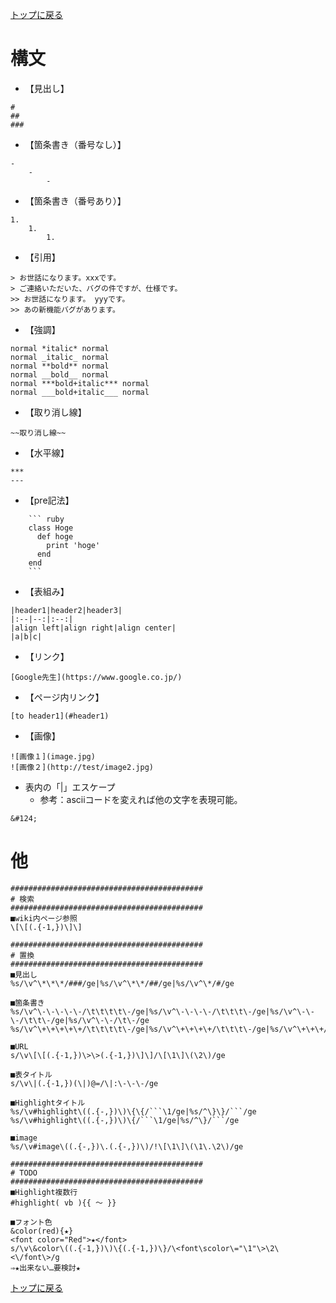 [トップに戻る](../index.md)

# 構文

- 【見出し】
```
#
##
###
```
- 【箇条書き（番号なし）】
```
-
	-
		-
```
- 【箇条書き（番号あり）】
```
1.
	1.
		1.
```
- 【引用】
```
> お世話になります。xxxです。
> ご連絡いただいた、バグの件ですが、仕様です。
>> お世話になります。 yyyです。
>> あの新機能バグがあります。
```
- 【強調】
```
normal *italic* normal
normal _italic_ normal
normal **bold** normal
normal __bold__ normal
normal ***bold+italic*** normal
normal ___bold+italic___ normal
```
- 【取り消し線】
```
~~取り消し線~~
```
- 【水平線】
```
***
---
```
- 【pre記法】
```
	``` ruby
	class Hoge
	  def hoge
	    print 'hoge'
	  end
	end
	```
```
- 【表組み】
```
|header1|header2|header3|
|:--|--:|:--:|
|align left|align right|align center|
|a|b|c|
```
- 【リンク】
```
[Google先生](https://www.google.co.jp/)
```
- 【ページ内リンク】
```
[to header1](#header1)
```
- 【画像】
```
![画像１](image.jpg)
![画像２](http://test/image2.jpg)
```
- 表内の「|」エスケープ
	- 参考：asciiコードを変えれば他の文字を表現可能。
```
&#124;
```

# 他
```
###########################################
# 検索
###########################################
■wiki内ページ参照
\[\[(.{-1,})\]\]

###########################################
# 置換
###########################################
■見出し
%s/\v^\*\*\*/###/ge|%s/\v^\*\*/##/ge|%s/\v^\*/#/ge

■箇条書き
%s/\v^\-\-\-\-\-/\t\t\t\t\-/ge|%s/\v^\-\-\-\-/\t\t\t\-/ge|%s/\v^\-\-\-/\t\t\-/ge|%s/\v^\-\-/\t\-/ge
%s/\v^\+\+\+\+\+/\t\t\t\t\-/ge|%s/\v^\+\+\+\+/\t\t\t\-/ge|%s/\v^\+\+\+/\t\t\-/ge|%s/\v^\+\+/\t\-/ge|%s/\v^\+/\-/ge

■URL
s/\v\[\[(.{-1,})\>\>(.{-1,})\]\]/\[\1\]\(\2\)/ge

■表タイトル
s/\v\|(.{-1,})(\|)@=/\|:\-\-\-/ge

■Highlightタイトル
%s/\v#highlight\((.{-,})\)\{\{/```\1/ge|%s/^\}\}/```/ge
%s/\v#highlight\((.{-,})\)\{/```\1/ge|%s/^\}/```/ge

■image
%s/\v#image\((.{-,})\.(.{-,})\)/!\[\1\]\(\1\.\2\)/ge

###########################################
# TODO
###########################################
■Highlight複数行
#highlight( vb ){{ ～ }}

■フォント色
&color(red){★}
<font color="Red">★</font>
s/\v\&color\((.{-1,})\)\{(.{-1,})\}/\<font\scolor\="\1"\>\2\<\/font\>/g
⇒★出来ない…要検討★
```

[トップに戻る](../index.md)
